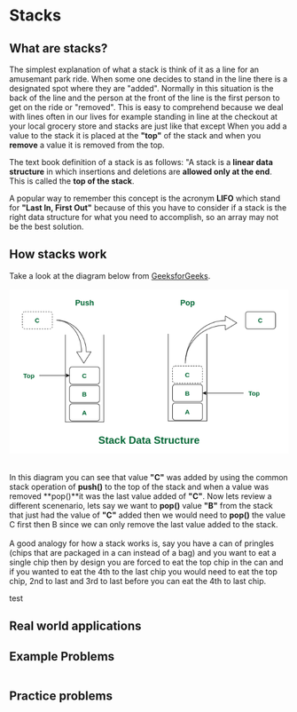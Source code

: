 # Stacks
## What are stacks?
The simplest explanation of what a stack is think of it as a line for an amusemant park ride. When some one decides to stand in the line there is a designated spot where they are "added". Normally in this situation is the back of the line and the person at the front of the line is the first person to get on the ride or "removed". This is easy to comprehend because we deal with lines often in our lives for example standing in line at the checkout at your local grocery store and stacks are just like that except When you add a value to the stack it is placed at the **"top"** of the stack and when you **remove** a value it is removed from the top.

The text book definition of a stack is as follows: "A stack is a **linear data structure** in which insertions and deletions are **allowed only at the end**. This is called the **top of the stack**. 

A popular way to remember this concept is the acronym **LIFO** which stand for **"Last In, First Out"** because of this you have to consider if a stack is the right data structure for what you need to accomplish, so an array may not be the best solution.

## How stacks work
Take a look at the diagram below from [GeeksforGeeks](https://www.geeksforgeeks.org/introduction-to-stack-data-structure-and-algorithm-tutorials/#).
<br><br>
<img src="images/stack.drawio2.png">
<br><br>

In this diagram you can see that value **"C"** was added by using the common stack operation of **push()** to the top of the stack and when a value was removed **pop()**it was the last value added of **"C"**. Now  lets review a different scenenario, lets say we want to **pop()** value **"B"** from the stack that just had the value of **"C"** added then we would need to **pop()** the value C first then B since we can only remove the last value added to the stack. 
<br><br>
A good analogy for how a stack works is, say you have a can of pringles (chips that are packaged in a can instead of a bag) and you want to eat a single chip then by design you are forced to eat the top chip in the can and if you wanted to eat the 4th to the last chip you would need to eat the top chip, 2nd to last and 3rd to last before you can eat the 4th to last chip.

test

## Real world applications

## Example Problems
```python

```
## Practice problems